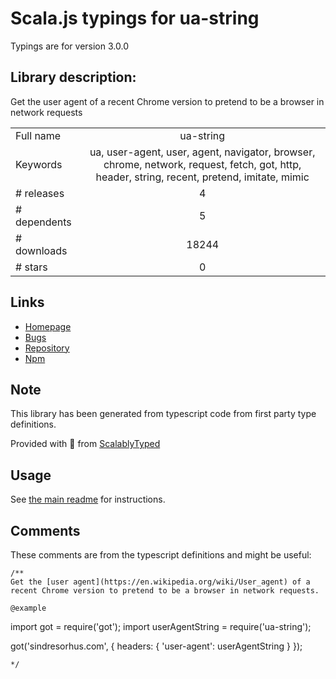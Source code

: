 
# Scala.js typings for ua-string

Typings are for version 3.0.0

## Library description:
Get the user agent of a recent Chrome version to pretend to be a browser in network requests

|                    |                 |
| ------------------ | :-------------: |
| Full name          | ua-string |
| Keywords           | ua, user-agent, user, agent, navigator, browser, chrome, network, request, fetch, got, http, header, string, recent, pretend, imitate, mimic |
| # releases         | 4 |
| # dependents       | 5 |
| # downloads        | 18244 |
| # stars            | 0 |

## Links
- [Homepage](https://github.com/sindresorhus/ua-string#readme)
- [Bugs](https://github.com/sindresorhus/ua-string/issues)
- [Repository](https://github.com/sindresorhus/ua-string)
- [Npm](https://www.npmjs.com/package/ua-string)
    


## Note
This library has been generated from typescript code from first party type definitions.

Provided with :purple_heart: from [ScalablyTyped](https://github.com/oyvindberg/ScalablyTyped)

## Usage
See [the main readme](../../readme.md) for instructions.

## Comments

These comments are from the typescript definitions and might be useful:
```
/**
Get the [user agent](https://en.wikipedia.org/wiki/User_agent) of a recent Chrome version to pretend to be a browser in network requests.

@example
```
import got = require('got');
import userAgentString = require('ua-string');

got('sindresorhus.com', {
	headers: {
		'user-agent': userAgentString
	}
});
```
*/

```

